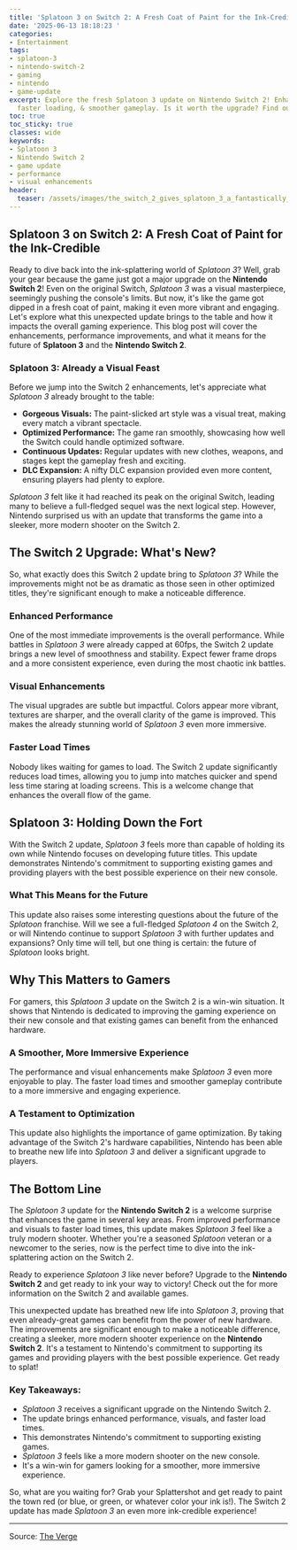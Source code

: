 ```yaml
---
title: 'Splatoon 3 on Switch 2: A Fresh Coat of Paint for the Ink-Credible'
date: '2025-06-13 18:18:23 '
categories:
- Entertainment
tags:
- splatoon-3
- nintendo-switch-2
- gaming
- nintendo
- game-update
excerpt: Explore the fresh Splatoon 3 update on Nintendo Switch 2! Enhanced graphics,
  faster loading, & smoother gameplay. Is it worth the upgrade? Find out now!
toc: true
toc_sticky: true
classes: wide
keywords:
- Splatoon 3
- Nintendo Switch 2
- game update
- performance
- visual enhancements
header:
  teaser: /assets/images/the_switch_2_gives_splatoon_3_a_fantastically_fres_20250613181823.jpg
---
```


## Splatoon 3 on Switch 2: A Fresh Coat of Paint for the Ink-Credible

Ready to dive back into the ink-splattering world of *Splatoon 3*? Well, grab your gear because the game just got a major upgrade on the **Nintendo Switch 2**! Even on the original Switch, *Splatoon 3* was a visual masterpiece, seemingly pushing the console's limits. But now, it's like the game got dipped in a fresh coat of paint, making it even more vibrant and engaging. Let's explore what this unexpected update brings to the table and how it impacts the overall gaming experience. This blog post will cover the enhancements, performance improvements, and what it means for the future of **Splatoon 3** and the **Nintendo Switch 2**.

### Splatoon 3: Already a Visual Feast

Before we jump into the Switch 2 enhancements, let's appreciate what *Splatoon 3* already brought to the table:

*   **Gorgeous Visuals:** The paint-slicked art style was a visual treat, making every match a vibrant spectacle.
*   **Optimized Performance:** The game ran smoothly, showcasing how well the Switch could handle optimized software.
*   **Continuous Updates:** Regular updates with new clothes, weapons, and stages kept the gameplay fresh and exciting.
*   **DLC Expansion:** A nifty DLC expansion provided even more content, ensuring players had plenty to explore.

*Splatoon 3* felt like it had reached its peak on the original Switch, leading many to believe a full-fledged sequel was the next logical step. However, Nintendo surprised us with an update that transforms the game into a sleeker, more modern shooter on the Switch 2.

## The Switch 2 Upgrade: What's New?

So, what exactly does this Switch 2 update bring to *Splatoon 3*? While the improvements might not be as dramatic as those seen in other optimized titles, they're significant enough to make a noticeable difference.

### Enhanced Performance

One of the most immediate improvements is the overall performance. While battles in *Splatoon 3* were already capped at 60fps, the Switch 2 update brings a new level of smoothness and stability. Expect fewer frame drops and a more consistent experience, even during the most chaotic ink battles.

### Visual Enhancements

The visual upgrades are subtle but impactful. Colors appear more vibrant, textures are sharper, and the overall clarity of the game is improved. This makes the already stunning world of *Splatoon 3* even more immersive.

### Faster Load Times

Nobody likes waiting for games to load. The Switch 2 update significantly reduces load times, allowing you to jump into matches quicker and spend less time staring at loading screens. This is a welcome change that enhances the overall flow of the game.

## Splatoon 3: Holding Down the Fort

With the Switch 2 update, *Splatoon 3* feels more than capable of holding its own while Nintendo focuses on developing future titles. This update demonstrates Nintendo's commitment to supporting existing games and providing players with the best possible experience on their new console.

### What This Means for the Future

This update also raises some interesting questions about the future of the *Splatoon* franchise. Will we see a full-fledged *Splatoon 4* on the Switch 2, or will Nintendo continue to support *Splatoon 3* with further updates and expansions? Only time will tell, but one thing is certain: the future of *Splatoon* looks bright.

## Why This Matters to Gamers

For gamers, this *Splatoon 3* update on the Switch 2 is a win-win situation. It shows that Nintendo is dedicated to improving the gaming experience on their new console and that existing games can benefit from the enhanced hardware.

### A Smoother, More Immersive Experience

The performance and visual enhancements make *Splatoon 3* even more enjoyable to play. The faster load times and smoother gameplay contribute to a more immersive and engaging experience.

### A Testament to Optimization

This update also highlights the importance of game optimization. By taking advantage of the Switch 2's hardware capabilities, Nintendo has been able to breathe new life into *Splatoon 3* and deliver a significant upgrade to players.

## The Bottom Line

The *Splatoon 3* update for the **Nintendo Switch 2** is a welcome surprise that enhances the game in several key areas. From improved performance and visuals to faster load times, this update makes *Splatoon 3* feel like a truly modern shooter. Whether you're a seasoned *Splatoon* veteran or a newcomer to the series, now is the perfect time to dive into the ink-splattering action on the Switch 2.

Ready to experience *Splatoon 3* like never before? Upgrade to the **Nintendo Switch 2** and get ready to ink your way to victory! Check out the  for more information on the Switch 2 and available games.

This unexpected update has breathed new life into *Splatoon 3*, proving that even already-great games can benefit from the power of new hardware. The improvements are significant enough to make a noticeable difference, creating a sleeker, more modern shooter experience on the **Nintendo Switch 2**. It's a testament to Nintendo's commitment to supporting its games and providing players with the best possible experience. Get ready to splat!

### Key Takeaways:

*   *Splatoon 3* receives a significant upgrade on the Nintendo Switch 2.
*   The update brings enhanced performance, visuals, and faster load times.
*   This demonstrates Nintendo's commitment to supporting existing games.
*   *Splatoon 3* feels like a more modern shooter on the new console.
*   It's a win-win for gamers looking for a smoother, more immersive experience.

So, what are you waiting for? Grab your Splattershot and get ready to paint the town red (or blue, or green, or whatever color your ink is!). The Switch 2 update has made *Splatoon 3* an even more ink-credible experience!

---

Source: [The Verge](https://www.theverge.com/nintendo/686128/splatoon-3-switch-2-update-overview)